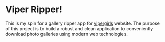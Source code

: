 ﻿# Viper Ripper!

This is my spin for a gallery ripper app for [vipergirls](https://vipergirls.to) website.
The purpose of this project is to build a robust and clean application to conveniently download photo galleries using modern web technologies.

